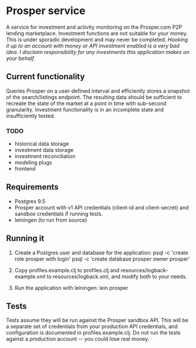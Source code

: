 # Prosper service

A service for investment and activity monitoring on the Prosper.com P2P lending
marketplace. Investment functions are not suitable for your money. This is
under sporadic development and may never be completed. _Hooking it up to an
account with money or API investment enabled is a very bad idea. I disclaim
responsibility for any investments this application makes on your behalf._

## Current functionality

Queries Prosper on a user-defined interval and efficiently stores a snapshot of
the search/listings endpoint. The resulting data should be sufficient to
recreate the state of the market at a point in time with sub-second granularity.
Investment functionality is in an incomplete state and insufficiently tested.

### TODO
* historical data storage
* investment data storage
* investment reconciliation
* modeling plugs
* frontend

## Requirements

* Postgres 9.5
* Prosper account with v1 API credentials (client-id and client-secret) and
  sandbox credentials if running tests.
* leiningen (to run from source)

## Running it

1. Create a Postgres user and database for the application:
    psql -c 'create role prosper with login'
    psql -c 'create database prosper owner prosper'

2. Copy profiles.example.clj to profiles.clj and resources/logback-example.xml
   to resources/logback.xml, and modify both to your needs.

3. Run the application with leiningen:
    lein prosper

## Tests

Tests assume they will be run against the Prosper sandbox API. This will be a
separate set of credentials from your production API credentials, and
configuration is documented in profiles.example.clj. Do not run the tests
against a production account -- you could lose real money.

